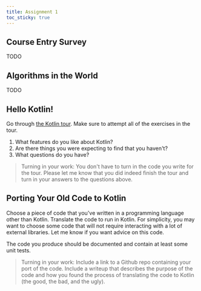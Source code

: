 ```yaml
---
title: Assignment 1
toc_sticky: true 
---
```


## Course Entry Survey

TODO

## Algorithms in the World

TODO


## Hello Kotlin!

Go through [the Kotlin tour](https://kotlinlang.org/docs/kotlin-tour-welcome.html).  Make sure to attempt all of the exercises in the tour.

1. What features do you like about Kotlin?
2. Are there things you were expecting to find that you haven't?
3. What questions do you have?


> Turning in your work: You don't have to turn in the code you write for the tour.  Please let me know that you did indeed finish the tour and turn in your answers to the questions above.

## Porting Your Old Code to Kotlin

Choose a piece of code that you've written in a programming language other than Kotlin.  Translate the code to run in Kotlin.  For simplicity, you may want to choose some code that will not require interacting with a lot of external libraries.  Let me know if you want advice on this code.

The code you produce should be documented and contain at least some unit tests.

>  Turning in your work: Include a link to a Github repo containing your port of the code.  Include a writeup that describes the purpose of the code and how you found the process of translating the code to Kotlin (the good, the bad, and the ugly).
